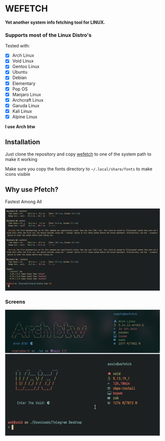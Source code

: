 # WEFETCH
**Yet another system info fetching tool for LINUX.**

### Supports most of the Linux Distro's
Tested with:
- [x] Arch Linux
- [x] Void Linux
- [x] Gentoo Linux
- [x] Ubuntu
- [x] Debian
- [x] Elementary
- [x] Pop OS
- [x] Manjaro Linux
- [x] Archcraft Linux
- [x] Garuda Linux
- [x] Kali Linux
- [x] Alpine Linux

**I use Arch btw**


## Installation

Just clone the repository and copy [wefetch](https://github.com/vegetaxd/wefetch/blob/main/wefetch) to one of the system path to make it working

Make sure you copy the fonts directory to ``~/.local/share/fonts`` to make icons visible

## Why use Pfetch?

Fastest Among All

![alt text](https://github.com/VegetaxD/wefetch/blob/main/screens/fastest.png)
### Screens
![alt text](https://github.com/VegetaxD/wefetch/blob/main/screens/arch.png)
![alt text](https://github.com/VegetaxD/wefetch/blob/main/screens/void.png)
